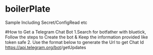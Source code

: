 # boilerPlate
Sample Including Secret/ConfigRead etc

#How to Get a Telegram Chat Bot
1.Search for botfather with bluetick, Follow the steps to Create the bot & Keep the information provided like token safe
2. Use the format below to generate the Url to get Chat Id
https://api.telegram.org/bot<token>/getUpdates
